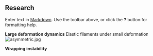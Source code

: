## Research

Enter text in [Markdown](http://daringfireball.net/projects/markdown/). Use the toolbar above, or click the **?** button for formatting help.

**Large deformation dynamics**
Elastic filaments under small deformation
![asymmetric.jpg]({{site.baseurl}}/asymmetric.jpg)


**Wrapping instability**

